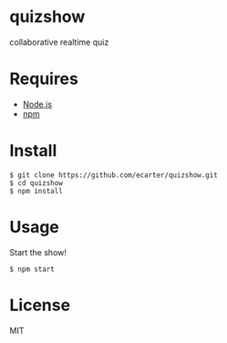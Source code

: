 # quizshow

collaborative realtime quiz

# Requires

* [Node.js](http://nodejs.org)
* [npm](http://npmjs.org)

# Install

    $ git clone https://github.com/ecarter/quizshow.git
    $ cd quizshow
    $ npm install

# Usage

Start the show!

    $ npm start

# License

MIT
